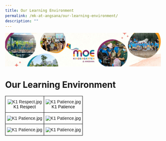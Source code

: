 ```yaml
---
title: Our Learning Environment
permalink: /mk-at-angsana/our-learning-environment/
description: ""
---
```

![](/images/MK-Angsana.jpg)

Our Learning Environment
========================

<style type="text/css">
.tg  {border-collapse:collapse;border-spacing:0;}
.tg td{border-color:black;border-style:solid;border-width:1px;font-family:Arial, sans-serif;font-size:14px;
  overflow:hidden;padding:10px 5px;word-break:normal;}
.tg th{border-color:black;border-style:solid;border-width:1px;font-family:Arial, sans-serif;font-size:14px;
  font-weight:normal;overflow:hidden;padding:10px 5px;word-break:normal;}
.tg .tg-baqh{text-align:center;vertical-align:top}
.tg .tg-0lax{text-align:left;vertical-align:top}
</style>
<table class="tg">
<thead>
  <tr>
    <th class="tg-baqh"><img src="https://angsanapri.moe.edu.sg/qql/slot/u167/2022/MK@Angsana/Our%20Learning%20Environment/K1%20Respect.jpg" alt="K1 Respect.jpg" width="300" height="225"><br><span style="font-weight:400;color:#000">K1 Respect</span></th>
    <th class="tg-baqh"><img src="https://angsanapri.moe.edu.sg/qql/slot/u167/2022/MK@Angsana/Our%20Learning%20Environment/K1%20Patience.jpg" alt="K1 Patience.jpg" width="300" height="225"><br><span style="font-weight:400;color:#000">K1 Patience</span></th>
  </tr>
</thead>
<tbody>
  <tr>
    <td class="tg-0lax"><img src="https://angsanapri.moe.edu.sg/qql/slot/u167/2022/MK@Angsana/Our%20Learning%20Environment/K1%20Care.jpg" alt="K1 Patience.jpg" width="300" height="225"></td>
    <td class="tg-0lax"><img src="https://angsanapri.moe.edu.sg/qql/slot/u167/2022/MK@Angsana/Our%20Learning%20Environment/ML_TL%20Classroom.jpg" alt="K1 Patience.jpg" width="300" height="225"></td>
  </tr>
  <tr>
    <td class="tg-0lax"><img src="https://angsanapri.moe.edu.sg/qql/slot/u167/2022/MK@Angsana/Our%20Learning%20Environment/Playground.jpg" alt="K1 Patience.jpg" width="300" height="225"></td>
    <td class="tg-0lax"><img src="https://angsanapri.moe.edu.sg/qql/slot/u167/2022/MK@Angsana/Our%20Learning%20Environment/Garden%20(Front).jpg" alt="K1 Patience.jpg" width="300" height="225"></td>
  </tr>
</tbody>
</table>